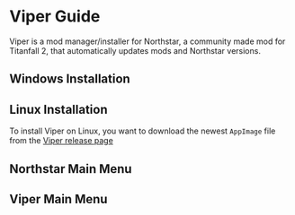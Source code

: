 # Viper Guide

Viper is a mod manager/installer for Northstar, a community made mod for Titanfall 2, that automatically updates mods and Northstar versions.

## Windows Installation

## Linux Installation

To install Viper on Linux, you want to download the newest `AppImage` file from the [Viper release page](https://github.com/0neGal/viper/releases)

## Northstar Main Menu

## Viper Main Menu 
